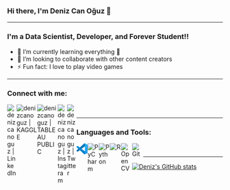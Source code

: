 ### Hi there, I'm Deniz Can Oğuz 👋 

---

### I'm a Data Scientist, Developer, and Forever Student!!

- 🌱 I’m currently learning everything 🤣
- 👯 I’m looking to collaborate with other content creators
- ⚡ Fun fact: I love to play video games 

---

### Connect with me:


[<img align="left" alt="denizcanoguz | LinkedIn" width="22px" src="https://user-images.githubusercontent.com/62206442/144138463-6e1a1009-3562-489a-8735-fa0b42056ffe.png" />][linkedin]
[<img align="left" alt="denizcanoguz | KAGGLE" width="48px" src="https://user-images.githubusercontent.com/19577817/144139810-0670f5c9-7dec-49f9-b135-d9fdc1116701.png" />][kaggle]
[<img align="left" alt="denizcanoguz | TABLEAU PUBLIC" width="48px" src="https://user-images.githubusercontent.com/19577817/144140422-47f3dd6e-1349-400d-a104-127029254c70.png" />][tableau]
[<img align="left" alt="denizcanoguz | Instagram" width="22px" src="https://user-images.githubusercontent.com/62206442/144138427-d2bbddb4-2ccf-457a-833b-5c31404fece8.png" />][instagram]
[<img align="left" alt="denizcanoguz | Twitter" width="22px" src="https://user-images.githubusercontent.com/62206442/144138529-f99ba513-c423-46a6-a770-8baa9dc29b3a.png" />][twitter]




<br />

---

### Languages and Tools:

<img align="left" alt="Visual Studio Code" width="26px" src="https://raw.githubusercontent.com/github/explore/80688e429a7d4ef2fca1e82350fe8e3517d3494d/topics/visual-studio-code/visual-studio-code.png" />
<img align="left" alt="PyCharm" width="26px" src="https://user-images.githubusercontent.com/19577817/144140757-39881aa8-cbda-4c27-8a76-48272280f140.png" />
<img align="left" alt="Python" width="26px" src="https://user-images.githubusercontent.com/62206442/144138021-760e34a1-1ad7-478b-99ca-1d6a6824d60d.png" />
<img align="left" alt="R" width="26px" src="https://user-images.githubusercontent.com/19577817/144139251-77b527be-9701-46e1-bb18-e3bcc301607d.png" />
<img align="left" alt="OpenCV" width="26px" src="https://user-images.githubusercontent.com/62206442/144134752-d55809f1-dfce-4293-a7db-dd4085bb8728.png" />
<img align="left" alt="Git" width="26px" src="https://user-images.githubusercontent.com/62206442/144137610-df54b9ce-9e24-4547-afc7-b56144ccd932.png" />





<br />

---

[![Deniz's GitHub stats](https://github-readme-stats.vercel.app/api?username=denizcanoguz&show_icons=true&theme=aura)](https://github.com/denizcanoguz/github-readme-stats)

[twitter]: https://twitter.com/DenizC_O
[instagram]: https://www.instagram.com/denizcnogz/
[linkedin]: https://www.linkedin.com/in/denizcanoguz/
[kaggle]: https://www.kaggle.com/denizcanoguz
[tableau]: https://public.tableau.com/app/profile/denizcanoguz#!/?newProfile=&activeTab=0
